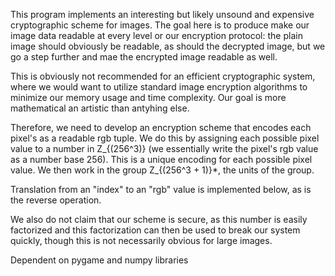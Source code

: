 This program implements an interesting but likely unsound and expensive
cryptographic scheme for images. The goal here is to produce make our
image data readable at every level or our encryption protocol: the plain
image should obviously be readable, as should the decrypted image, but
we go a step further and mae the encrypted image readable as well.

This is obviously not recommended for an efficient cryptographic system,
where we would want to utilize standard image encryption algorithms to
minimize our memory usage and time complexity. Our goal is more
mathematical an artistic than antyhing else.

Therefore, we need to develop an encryption scheme that encodes each
pixel's as a readable rgb tuple. We do this by assigning each possible
pixel value to a number in Z_{(256^3)} (we essentially write the pixel's
rgb value as a number base 256). This is a unique encoding for each
possible pixel value. We then work in the group Z_{(256^3 + 1)}*, the
units of the group.

Translation from an "index" to an "rgb" value is implemented below, as
is the reverse operation.

We also do not claim that our scheme is secure, as this number is easily
factorized and this factorization can then be used to break our system
quickly, though this is not necessarily obvious for large images.

Dependent on pygame and numpy libraries

